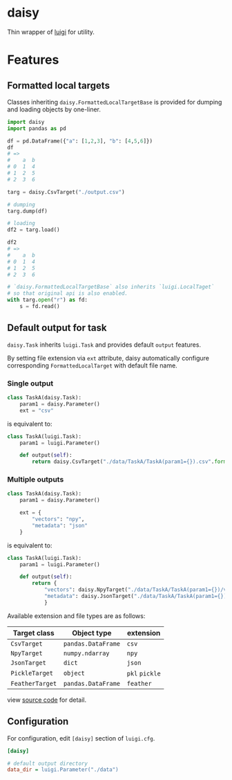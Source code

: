 # daisy

Thin wrapper of [luigi](https://github.com/spotify/luigi) for utility.

# Features

## Formatted local targets

Classes inheriting `daisy.FormattedLocalTargetBase` is provided
for dumping and loading objects by one-liner.

``` python
import daisy
import pandas as pd

df = pd.DataFrame({"a": [1,2,3], "b": [4,5,6]})
df
# =>
#    a  b
# 0  1  4
# 1  2  5
# 2  3  6

targ = daisy.CsvTarget("./output.csv")

# dumping
targ.dump(df)

# loading
df2 = targ.load()

df2
# =>
#    a  b
# 0  1  4
# 1  2  5
# 2  3  6

# `daisy.FormattedLocalTargetBase` also inherits `luigi.LocalTaget`
# so that original api is also enabled.
with targ.open("r") as fd:
    s = fd.read()
```

## Default output for task

`daisy.Task` inherits `luigi.Task` and provides default `output` features.

By setting file extension via `ext` attribute,
daisy automatically configure corresponding `FormattedLocalTarget` with default file name.


### Single output

``` python
class TaskA(daisy.Task):
    param1 = daisy.Parameter()
    ext = "csv"
```

is equivalent to:

``` python
class TaskA(luigi.Task):
    param1 = luigi.Parameter()

    def output(self):
        return daisy.CsvTarget("./data/TaskA/TaskA(param1={}).csv".format(self.param1))
```


### Multiple outputs

``` python
class TaskA(daisy.Task):
    param1 = daisy.Parameter()

    ext = {
        "vectors": "npy",
        "metadata": "json"
    }
```

is equivalent to:

``` python
class TaskA(luigi.Task):
    param1 = luigi.Parameter()

    def output(self):
        return {
            "vectors": daisy.NpyTarget("./data/TaskA/TaskA(param1={})/vectors.npy".format(self.param1)),
            "metadata": daisy.JsonTarget("./data/TaskA/TaskA(param1={})/metadata.json".format(self.param1))
            }
```

Available extension and file types are as follows:

| Target class | Object type | extension |
| --- | --- | --- |
| `CsvTarget` | `pandas.DataFrame` | `csv` |
| `NpyTarget` | `numpy.ndarray` | `npy` |
| `JsonTarget` | `dict` | `json` |
| `PickleTarget` | `object` | `pkl` `pickle` |
| `FeatherTarget` | `pandas.DataFrame` | `feather` |

view [source code](./daisy/formatted_target.py) for detail.


## Configuration

For configuration, edit `[daisy]` section of `luigi.cfg`.

``` INI
[daisy]

# default output directory
data_dir = luigi.Parameter("./data")
```


